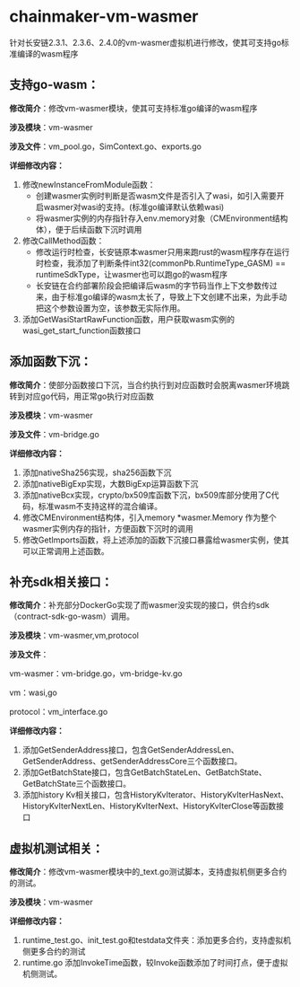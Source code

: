 # chainmaker-vm-wasmer

针对长安链2.3.1、2.3.6、2.4.0的vm-wasmer虚拟机进行修改，使其可支持go标准编译的wasm程序

## 支持go-wasm：

**修改简介**：修改vm-wasmer模块，使其可支持标准go编译的wasm程序

**涉及模块**：vm-wasmer

**涉及文件**：vm_pool.go，SimContext.go、exports.go

**详细修改内容：**

1. 修改newInstanceFromModule函数：
   - 创建wasmer实例时判断是否wasm文件是否引入了wasi，如引入需要开启wasmer对wasi的支持。(标准go编译默认依赖wasi)
   - 将wasmer实例的内存指针存入env.memory对象（CMEnvironment结构体），便于后续函数下沉时调用
2. 修改CallMethod函数：
   - 修改运行时检查，长安链原本wasmer只用来跑rust的wasm程序存在运行时检查，我添加了判断条件int32(commonPb.RuntimeType_GASM) == runtimeSdkType，让wasmer也可以跑go的wasm程序
   - 长安链在合约部署阶段会把编译后wasm的字节码当作上下文参数传过来，由于标准go编译的wasm太长了，导致上下文创建不出来，为此手动把这个参数设置为空，该参数无实际作用。
3. 添加GetWasiStartRawFunction函数，用户获取wasm实例的wasi_get_start_function函数接口



## 添加函数下沉：

**修改简介**：使部分函数接口下沉，当合约执行到对应函数时会脱离wasmer环境跳转到对应go代码，用正常go执行对应函数

**涉及模块**：vm-wasmer

**涉及文件**：vm-bridge.go

**详细修改内容：**

1. 添加nativeSha256实现，sha256函数下沉
2. 添加nativeBigExp实现，大数BigExp运算函数下沉
3. 添加nativeBcx实现，crypto/bx509库函数下沉，bx509库部分使用了C代码，标准wasm不支持这样的混合编译。
4. 修改CMEnvironment结构体，引入memory  *wasmer.Memory 作为整个wasmer实例内存的指针，方便函数下沉时的调用
5. 修改GetImports函数，将上述添加的函数下沉接口暴露给wasmer实例，使其可以正常调用上述函数。



## 补充sdk相关接口：

**修改简介**：补充部分DockerGo实现了而wasmer没实现的接口，供合约sdk（contract-sdk-go-wasm）调用。

**涉及模块**：vm-wasmer,vm,protocol

**涉及文件**：

vm-wasmer：vm-bridge.go，vm-bridge-kv.go

vm：wasi,go

protocol：vm_interface.go

**详细修改内容：**

1. 添加GetSenderAddress接口，包含GetSenderAddressLen、GetSenderAddress、getSenderAddressCore三个函数接口。
2. 添加GetBatchState接口，包含GetBatchStateLen、GetBatchState、GetBatchState三个函数接口。
3. 添加history Kv相关接口，包含HistoryKvIterator、HistoryKvIterHasNext、HistoryKvIterNextLen、HistoryKvIterNext、HistoryKvIterClose等函数接口



## 虚拟机测试相关：

**修改简介**：修改vm-wasmer模块中的_text.go测试脚本，支持虚拟机侧更多合约的测试。

**涉及模块**：vm-wasmer

**详细修改内容：**

1. runtime_test.go、init_test.go和testdata文件夹：添加更多合约，支持虚拟机侧更多合约的测试
2. runtime.go 添加InvokeTime函数，较Invoke函数添加了时间打点，便于虚拟机侧测试。
